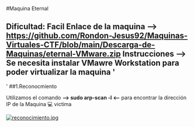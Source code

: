 #Maquina Eternal

**Dificultad:** Facil
**Enlace de la maquina** --> https://github.com/Rondon-Jesus92/Maquinas-Virtuales-CTF/blob/main/Descarga-de-Maquinas/eternal-VMware.zip
**Instrucciones** --> Se necesita instalar VMawre Workstation para poder virtualizar la maquina
'
-----------------------------------------------------------------------------------------------------------------------------------------------------------------------
'
##1.Reconocmiento

Utilizamos el comando **--> sudo arp-scan -l <--** para encontrar la dirección IP de la Maquina 💻 victima

[![reconocimiento.jpg](https://i.postimg.cc/RVGV6vBt/reconocimiento.jpg)](https://postimg.cc/1fnZbh4R)
